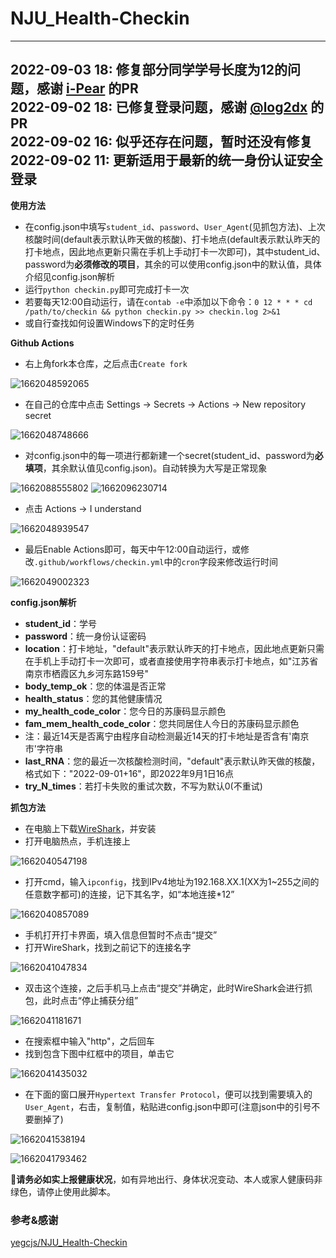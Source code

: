 # NJU_Health-Checkin

---
2022-09-03 18: 修复部分同学学号长度为12的问题，感谢 [i-Pear](https://github.com/i-Pear) 的PR  
2022-09-02 18: 已修复登录问题，感谢 [@log2dx](https://github.com/log2dx) 的PR  
2022-09-02 16: 似乎还存在问题，暂时还没有修复  
2022-09-02 11: 更新适用于最新的统一身份认证安全登录
---

**使用方法**

* 在config.json中填写`student_id`、`password`、`User_Agent`(见抓包方法)、上次核酸时间(default表示默认昨天做的核酸)、打卡地点(default表示默认昨天的打卡地点，因此地点更新只需在手机上手动打卡一次即可)，其中student_id、password为**必须修改的项目**，其余的可以使用config.json中的默认值，具体介绍见config.json解析
* 运行`python checkin.py`即可完成打卡一次
* 若要每天12:00自动运行，请在`contab -e`中添加以下命令：`0 12 * * * cd /path/to/checkin && python checkin.py >> checkin.log 2>&1`
* 或自行查找如何设置Windows下的定时任务

**Github Actions**
* 右上角fork本仓库，之后点击`Create fork`

![1662048592065](image/README/1662048592065.png)

* 在自己的仓库中点击 Settings -> Secrets -> Actions -> New repository secret

![1662048748666](image/README/1662048748666.png)

* 对config.json中的每一项进行都新建一个secret(student_id、password为**必填项**，其余默认值见config.json)。自动转换为大写是正常现象

![1662088555802](image/README/1662088555802.png)
![1662096230714](image/README/1662096230714.png)

* 点击 Actions -> I understand

![1662048939547](image/README/1662048939547.png)

* 最后Enable Actions即可，每天中午12:00自动运行，或修改`.github/workflows/checkin.yml`中的`cron`字段来修改运行时间

![1662049002323](image/README/1662049002323.png)

**config.json解析**

* **student_id**：学号
* **password**：统一身份认证密码
* **location**：打卡地址，"default"表示默认昨天的打卡地点，因此地点更新只需在手机上手动打卡一次即可，或者直接使用字符串表示打卡地点，如"江苏省南京市栖霞区九乡河东路159号"
* **body_temp_ok**：您的体温是否正常
* **health_status**：您的其他健康情况
* **my_health_code_color**：您今日的苏康码显示颜色
* **fam_mem_health_code_color**：您共同居住人今日的苏康码显示颜色
* 注：最近14天是否离宁由程序自动检测最近14天的打卡地址是否含有'南京市'字符串
* **last_RNA**：您的最近一次核酸检测时间，"default"表示默认昨天做的核酸，格式如下："2022-09-01+16"，即2022年9月1日16点
* **try_N_times**：若打卡失败的重试次数，不写为默认0(不重试)

**抓包方法**

* 在电脑上下载[WireShark](https://www.wireshark.org/#download)，并安装
* 打开电脑热点，手机连接上

![1662040547198](image/README/1662040547198.png)

* 打开cmd，输入`ipconfig`，找到IPv4地址为192.168.XX.1(XX为1~255之间的任意数字都可)的连接，记下其名字，如“本地连接\*12”

![1662040857089](image/README/1662040857089.png)

* 手机打开打卡界面，填入信息但暂时不点击“提交”
* 打开WireShark，找到之前记下的连接名字

![1662041047834](image/README/1662041047834.png)

* 双击这个连接，之后手机马上点击“提交”并确定，此时WireShark会进行抓包，此时点击“停止捕获分组”

![1662041181671](image/README/1662041181671.png)

* 在搜索框中输入"http"，之后回车
* 找到包含下图中红框中的项目，单击它

![1662041435032](image/README/1662041435032.png)

* 在下面的窗口展开`Hypertext Transfer Protocol`，便可以找到需要填入的`User_Agent`，右击，复制值，粘贴进config.json中即可(注意json中的引号不要删掉了)

![1662041538194](image/README/1662041538194.png)

![1662041793462](image/README/1662041793462.png)

:rotating_light:**请务必如实上报健康状况**，如有异地出行、身体状况变动、本人或家人健康码非绿色，请停止使用此脚本。

### 参考&感谢

[yegcjs/NJU_Health-Checkin](https://github.com/yegcjs/NJU_Health-Checkin)  
